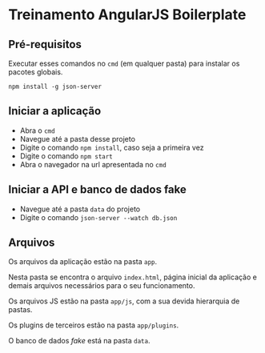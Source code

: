 # Treinamento AngularJS Boilerplate

## Pré-requisitos

Executar esses comandos no `cmd` (em qualquer pasta) para instalar os pacotes globais.

`npm install -g json-server`

## Iniciar a aplicação

* Abra o `cmd`
* Navegue até a pasta desse projeto
* Digite o comando `npm install`, caso seja a primeira vez
* Digite o comando `npm start`
* Abra o navegador na url apresentada no `cmd`

## Iniciar a API e banco de dados fake

* Navegue até a pasta `data` do projeto
* Digite o comando `json-server --watch db.json`

## Arquivos

Os arquivos da aplicação estão na pasta `app`.

Nesta pasta se encontra o arquivo `index.html`, página inicial da aplicação e demais arquivos necessários para o seu funcionamento.

Os arquivos JS estão na pasta `app/js`, com a sua devida hierarquia de pastas.

Os plugins de terceiros estão na pasta `app/plugins`.

O banco de dados _fake_ está na pasta `data`.
